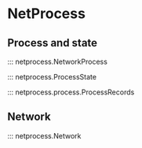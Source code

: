 # NetProcess

## Process and state

::: netprocess.NetworkProcess

::: netprocess.ProcessState

::: netprocess.process.ProcessRecords

## Network

::: netprocess.Network
